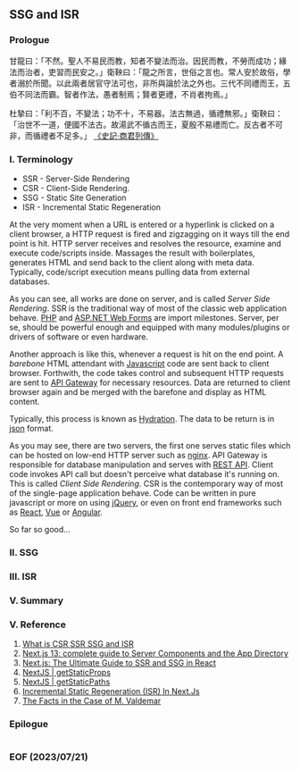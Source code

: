 ## SSG and ISR

<div style="text-align: center; color:white; background-color:black; font-size: small;">
</div>


### Prologue
甘龍曰：「不然。聖人不易民而教，知者不變法而治。因民而教，不勞而成功；緣法而治者，吏習而民安之。」衛鞅曰：「龍之所言，世俗之言也。常人安於故俗，學者溺於所聞。以此兩者居官守法可也，非所與論於法之外也。三代不同禮而王，五伯不同法而霸。智者作法，愚者制焉；賢者更禮，不肖者拘焉。」

杜摯曰：「利不百，不變法；功不十，不易器。法古無過，循禮無邪。」衛鞅曰：「治世不一道，便國不法古。故湯武不循古而王，夏殷不易禮而亡。反古者不可非，而循禮者不足多。」
[《史記‧商君列傳》](https://ctext.org/shiji/shang-jun-lie-zhuan/zh)

### I. Terminology
- SSR - Server-Side Rendering
- CSR - Client-Side Rendering.
- SSG - Static Site Generation
- ISR - Incremental Static Regeneration

At the very moment when a URL is entered or a hyperlink is clicked on a client browser, a HTTP request is fired and zigzagging on it ways till the end point is hit. HTTP server receives and resolves the resource, examine and execute code/scripts inside. Massages the result with boilerplates, generates HTML and send back to the client along with meta data. Typically, code/script execution means pulling data from external databases. 

As you can see, all works are done on server, and is called *Server Side Rendering*. SSR is the traditional way of most of the classic web application behave. [PHP](https://www.php.net/) and [ASP.NET Web Forms](https://learn.microsoft.com/en-us/aspnet/web-forms/) are import milestones. Server, per se, should be powerful enough and equipped with many modules/plugins or drivers of software or even hardware. 

Another approach is like this, whenever a request is hit on the end point. A *barebone* HTML attendant with [Javascript](https://developer.mozilla.org/en-US/docs/Web/JavaScript) code are sent back to client browser. Forthwith, the code takes control and subsequent HTTP requests are sent to [API Gateway](https://microservices.io/patterns/apigateway.html) for necessary resources. Data are returned to client browser again and be merged with the barefone and display as HTML content. 

Typically, this process is known as [Hydration](https://en.wikipedia.org/wiki/Hydration_(web_development)). The data to be return is in [json](https://www.json.org/json-en.html) format. 

As you may see, there are two servers, the first one serves static files which can be hosted on low-end HTTP server such as [nginx](https://nginx.org/en/). API Gateway is responsible for database manipulation and serves with [REST API](https://restfulapi.net/). Client code invokes API call but doesn't perceive what database it's running on. This is called *Client Side Rendering*. CSR is the contemporary way of most of the single-page application behave. Code can be written in pure javascript or more on using [jQuery](https://jquery.com/), or even on front end frameworks such as [React](https://react.dev/), [Vue](https://vuejs.org/) or [Angular](https://angularjs.org/).

So far so good... 


### II. SSG


### III. ISR


### V. Summary


### V. Reference
1. [What is CSR SSR SSG and ISR](https://youtu.be/YkxrbxoqHDw)
2. [Next.js 13: complete guide to Server Components and the App Directory](https://makerkit.dev/blog/tutorials/nextjs13)
3. [Next.js: The Ultimate Guide to SSR and SSG in React](https://medium.com/womenintechnology/next-js-the-ultimate-guide-to-ssr-and-ssg-in-react-245598d765c3)
4. [NextJS | getStaticProps](https://nextjs.org/docs/pages/building-your-application/data-fetching/get-static-props)
5. [NextJS | getStaticPaths](https://nextjs.org/docs/pages/building-your-application/data-fetching/get-static-paths)
6. [Incremental Static Regeneration (ISR) In Next.Js](https://blog.openreplay.com/incremental-static-regeneration-in-nextjs/)
7. [The Facts in the Case of M. Valdemar](https://poemuseum.org/the-facts-in-the-case-of-m-valdemar/)


### Epilogue 
```

```


### EOF (2023/07/21)
